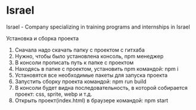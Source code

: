 # Israel
Israel - Company specializing in training programs and internships in Israel

Установка и сборка проекта
1. Сначала надо скачать папку с проектом с гитхаба
2. Нужно, чтобы было установлена консоль, npm менеджер
3. В консоли прописать путь к папке с проектом 
4. Находясь в папке с проектом, установить npm командой: npm i
5. Установятся все необходимые пакеты для запуска проекта
6. Запустить сборку проекта командой: npm run build
7. В консоли будет видна последовательность, в которой собирается проект: css, sprite, webp и т.д. 
8. Открыть проект(index.html) в браузере командой: npm start
